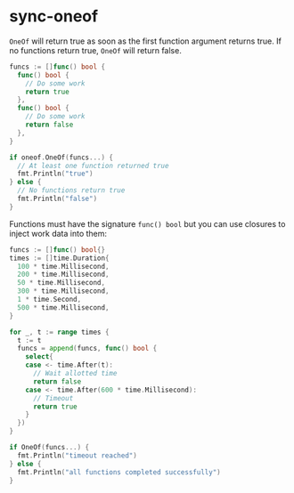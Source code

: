 # sync-oneof

`OneOf` will return true as soon as the first function argument returns true.
If no functions return true, `OneOf` will return false.

```go
funcs := []func() bool {
  func() bool {
    // Do some work
    return true
  },
  func() bool {
    // Do some work
    return false
  },
}

if oneof.OneOf(funcs...) {
  // At least one function returned true
  fmt.Println("true")
} else {
  // No functions return true
  fmt.Println("false")
}
```

Functions must have the signature `func() bool` but you can use closures to
inject work data into them:

```go
funcs := []func() bool{}
times := []time.Duration{
  100 * time.Millisecond,
  200 * time.Millisecond,
  50 * time.Millisecond,
  300 * time.Millisecond,
  1 * time.Second,
  500 * time.Millisecond,
}

for _, t := range times {
  t := t
  funcs = append(funcs, func() bool {
    select{
    case <- time.After(t):
      // Wait allotted time
      return false
    case <- time.After(600 * time.Millisecond):
      // Timeout
      return true
    }
  })
}

if OneOf(funcs...) {
  fmt.Println("timeout reached")
} else {
  fmt.Println("all functions completed successfully")
}

```
